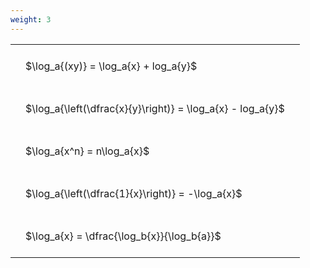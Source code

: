 ```yaml
---
weight: 3
---
```


<style type="text/css">
#T_21cf4 th.col_heading {
  text-align: left;
  font-size: 1em;
}
#T_21cf4 td {
  text-align: left;
  font-size: 1em;
  padding: 1.5em;
}
</style>
<table id="T_21cf4">
  <thead>
  </thead>
  <tbody>
    <tr>
      <td id="T_21cf4_row0_col0" class="data row0 col0" >$\log_a{(xy)} = \log_a{x} + log_a{y}$</td>
    </tr>
    <tr>
      <td id="T_21cf4_row1_col0" class="data row1 col0" >$\log_a{\left(\dfrac{x}{y}\right)} = \log_a{x} - log_a{y}$</td>
    </tr>
    <tr>
      <td id="T_21cf4_row2_col0" class="data row2 col0" >$\log_a{x^n} = n\log_a{x}$</td>
    </tr>
    <tr>
      <td id="T_21cf4_row3_col0" class="data row3 col0" >$\log_a{\left(\dfrac{1}{x}\right)} = -\log_a{x}$</td>
    </tr>
    <tr>
      <td id="T_21cf4_row4_col0" class="data row4 col0" >$\log_a{x} = \dfrac{\log_b{x}}{\log_b{a}}$</td>
    </tr>
  </tbody>
</table>

